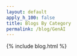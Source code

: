 ```yaml
---
layout: default
apply_h_100: false
title: Blogs By Category
permalink: /blog/GenAI
---
```


{% include blog.html %}